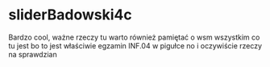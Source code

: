 # sliderBadowski4c
Bardzo cool, ważne rzeczy tu
warto również pamiętać o wsm wszystkim co tu jest
bo to jest właściwie egzamin INF.04 w pigułce
no i oczywiście rzeczy na sprawdzian
